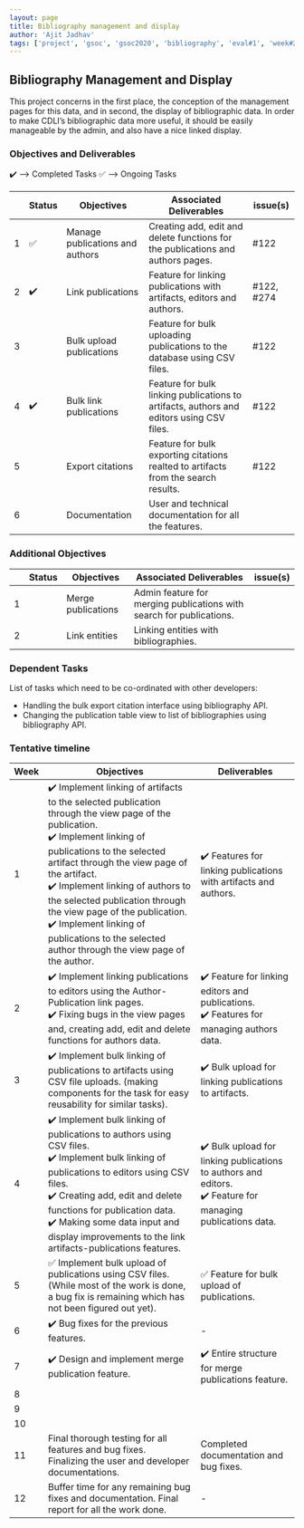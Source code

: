 ```yaml
---
layout: page
title: Bibliography management and display
author: 'Ajit Jadhav'
tags: ['project', 'gsoc', 'gsoc2020', 'bibliography', 'eval#1', 'week#2']
---
```


## Bibliography Management and Display

This project concerns in the first place,
the conception of the management pages for this data, and in second, the display of
bibliographic data. In order to make CDLI’s bibliographic data more useful, it should be
easily manageable by the admin, and also have a nice linked display.

### Objectives and Deliverables

:heavy_check_mark: --> Completed Tasks
:white_check_mark: --> Ongoing Tasks

| | Status  | Objectives                    | Associated Deliverables         | issue(s) |
| --- | --- | ----------------------------- | ---------------------------------------------- | -------- |
| 1 |:white_check_mark:|  Manage publications and authors | Creating add, edit and delete functions for the publications and authors pages. | #122 |
| 2 |:heavy_check_mark: | Link publications | Feature for linking publications with artifacts, editors and authors.   |    #122, #274      |
| 3 |  | Bulk upload publications      | Feature for bulk uploading publications to the database using CSV files.            |   #122       |
| 4 | :heavy_check_mark: | Bulk link publications | Feature for bulk linking publications to artifacts, authors and editors using CSV files. | #122 |
| 5 |  | Export citations   | Feature for bulk exporting citations realted to artifacts from the search results.  |   #122       |
| 6 |  | Documentation           | User and technical documentation for all the features.             |          |


### Additional Objectives

| | Status  | Objectives         | Associated Deliverables                                             | issue(s) |
| --- | --- | ------------------ | ------------------------------------------------------------------- | -------- |
| 1 |  | Merge publications | Admin feature for merging publications with search for publications. |         |
| 2 |  | Link entities | Linking entities with bibliographies.       |          |


### Dependent Tasks
List of tasks which need to be co-ordinated with other developers:

- Handling the bulk export citation interface using bibliography API.
- Changing the publication table view to list of bibliographies using bibliography API.

### Tentative timeline  

| Week  |Objectives | Deliverables |
|---|---|---|
|1| :heavy_check_mark: Implement linking of artifacts to the selected publication through the view page of the publication. <br> :heavy_check_mark: Implement linking of publications to the selected artifact through the view page of the artifact. <br> :heavy_check_mark: Implement linking of authors to the selected publication through the view page of the publication. <br> :heavy_check_mark: Implement linking of publications to the selected author through the view page of the author. |  :heavy_check_mark: Features for linking publications with artifacts and authors. |
|2| :heavy_check_mark: Implement linking publications to editors using the Author-Publication link pages. <br> :heavy_check_mark: Fixing bugs in the view pages and, creating add, edit and delete functions for authors data.  | :heavy_check_mark: Feature for linking editors and publications. <br> :heavy_check_mark: Features for managing authors data.  |
|3| :heavy_check_mark: Implement bulk linking of publications to artifacts using CSV file uploads. (making components for the task for easy reusability for similar tasks).  | :heavy_check_mark: Bulk upload for linking publications to artifacts.  |
|4| :heavy_check_mark: Implement bulk linking of publications to authors using CSV files. <br> :heavy_check_mark: Implement bulk linking of publications to editors using CSV files. <br> :heavy_check_mark: Creating add, edit and delete functions for publication data. <br>  :heavy_check_mark: Making some data input and display improvements to the link artifacts-publications features.  | :heavy_check_mark: Bulk upload for linking publications to authors and editors. <br> :heavy_check_mark: Feature for managing publications data. |
|5| :white_check_mark: Implement bulk upload of publications using CSV files. (While most of the work is done, a bug fix is remaining which has not been figured out yet). | :white_check_mark: Feature for bulk upload of publications. <br>  |
|6| :heavy_check_mark: Bug fixes for the previous features.  | -  |
|7| :heavy_check_mark: Design and implement merge publication feature.   | :heavy_check_mark: Entire structure for merge publications feature.  |
|8|   |   |
|9|   |   | 
|10|  |   |
|11| Final thorough testing for all features and bug fixes. <br> Finalizing the user and developer documentations.   | Completed documentation and bug fixes.  |
|12| Buffer time for any remaining bug fixes and documentation. Final report for all the work done.  | -  |



